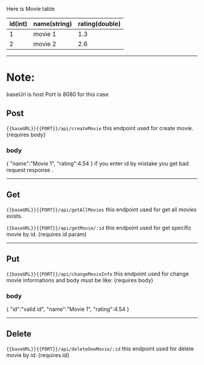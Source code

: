 Here is Movie table 

| id(int) | name(string) | rating(double) |
| ------- | ------------ | -------------- |
| 1       | movie 1      | 1.3            |
| 2       | movie 2      | 2.6            |

---

# Note:
baseUrl is host
Port is 8080 for this case
## Post
`{{baseURL}}{{PORT}}/api/createMovie`
this endpoint used for create movie. {requires body}
### body
{
	"name":"Movie 1",
	"rating":4.54
}
if you enter id by mistake you get bad request response .

---

## Get
`{{baseURL}}{{PORT}}/api/getAllMovies`
this endpoint used for get all movies exists.

`{{baseURL}}{{PORT}}/api/getMovie/:id`
this endpoint used for get specific movie by id. {requires id param}

---

## Put
`{{baseURL}}{{PORT}}/api/changeMovieInfo`
this endpoint used for change movie informations and body must be like: {requires body}

### body
{
	"id":"valid id", 
	"name":"Movie 1",
	"rating":4.54
}

---
## Delete
`{{baseURL}}{{PORT}}/api/deleteOneMovie/:id`
this endpoint used for delete movie by id: {requires id}

